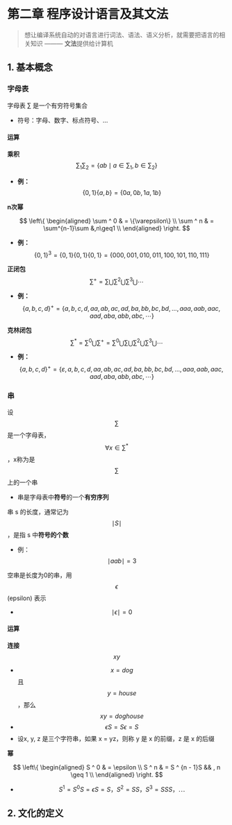 # 第二章 程序设计语言及其文法

> 想让编译系统自动的对语言进行词法、语法、语义分析，就需要把语言的相关知识 ——— **文法**提供给计算机

## 1. 基本概念

### 字母表

字母表 ∑ 是一个有穷符号集合

* 符号：字母、数字、标点符号、...

#### 运算

**乘积** $$\sum_1 \sum_2 = \{ ab \mid a \in \sum_1 , b \in \sum_2\}$$ 

* **例：** $$\{0,1\}\{a,b\} = \{0a, 0b, 1a, 1b\}$$ 

**n次幂**

$$
\left\{
\begin{aligned}
\sum ^ 0 & =  \{\varepsilon\} \\
\sum ^ n & =  \sum^{n-1}\sum &,n\geq1  \\
\end{aligned}
\right.
$$

* **例：** $$\{0,1\}^3 = \{0,1\}\{0,1\}\{0,1\} = \{000,001,010,011,100,101,110,111\}$$ 

**正闭包** $$\sum^+ = \sum \bigcup \sum^2 \bigcup \sum^3 \bigcup \cdots$$ 

* **例：** $$\{a,b,c,d\}^+ = \{a,b,c,d,aa,ab,ac,ad,ba,bb,bc,bd,...,aaa,aab,aac,aad,aba,abb,abc,\cdots\}$$ 

**克林闭包** $$\sum^* = \sum^0 \bigcup \sum^+ = \sum^0 \bigcup \sum \bigcup \sum^2 \bigcup \sum^3 \bigcup \cdots$$ 

* **例：** $$\{a,b,c,d\}^+ = \{\varepsilon,a,b,c,d,aa,ab,ac,ad,ba,bb,bc,bd,...,aaa,aab,aac,aad,aba,abb,abc,\cdots\}$$ 

### 串

设 $$\sum$$ 是一个字母表， $$\forall x \in \sum ^ *$$ ，x称为是$$\sum$$上的一个串

* 串是字母表中**符号**的一个**有穷序列**

串 s 的长度，通常记为 $$\mid S \mid$$ ，是指 s 中**符号的个数**

* 例： $$\mid aab \mid = 3$$ 

空串是长度为0的串，用  $$\epsilon$$ \(epsilon\) 表示

* $$\mid \epsilon \mid = 0$$ 

#### 运算

**连接** $$xy$$ 

* $$x = dog$$ 且 $$y = house$$ ，那么 $$xy = doghouse$$ 
* $$\epsilon S = S \epsilon = S$$ 
* 设x, y, z 是三个字符串，如果 x = yz，则称 y 是 x 的前缀，z 是 x 的后缀

**幂** 

$$
\left\{
\begin{aligned}
S ^ 0 & =  \epsilon \\
S ^ n & =  S ^ {n - 1}S && , n \geq 1 \\
\end{aligned}
\right.
$$

* $$S^1 = S^0 S = \epsilon S = S，S^2 = SS，S^3 = SSS，\cdots$$ 

## 2. 文化的定义



